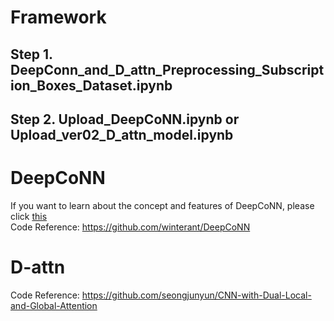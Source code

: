 # Framework
## Step 1. **DeepConn_and_D_attn_Preprocessing_Subscription_Boxes_Dataset.ipynb**
## Step 2. **Upload_DeepCoNN.ipynb** or **Upload_ver02_D_attn_model.ipynb**


# DeepCoNN

If you want to learn about the concept and features of DeepCoNN, please click [this](https://github.com/jaejunchoe/DeepCoNN) <br/>
Code Reference: https://github.com/winterant/DeepCoNN


# D-attn
Code Reference: https://github.com/seongjunyun/CNN-with-Dual-Local-and-Global-Attention
